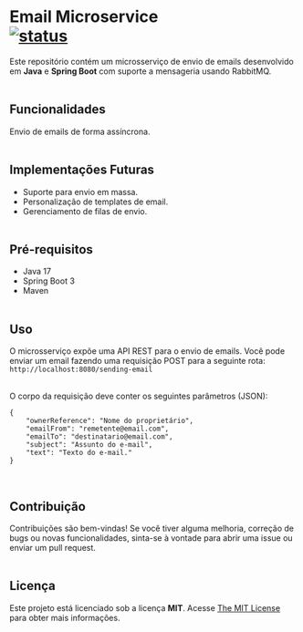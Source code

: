 # Email Microservice <br> [![status](https://img.shields.io/badge/Status%20-Em%20Desenvolvimento-39E09B?style=flat)]()

Este repositório contém um microsserviço de envio de emails desenvolvido em **Java** e **Spring Boot** com suporte a mensageria usando RabbitMQ.
<br><br>

## Funcionalidades
Envio de emails de forma assíncrona.
<br><br>

## Implementações Futuras
- Suporte para envio em massa.
- Personalização de templates de email.
- Gerenciamento de filas de envio.
<br><br>

## Pré-requisitos
* Java 17
* Spring Boot 3
* Maven
<br><br>

## Uso
O microsserviço expõe uma API REST para o envio de emails. Você pode enviar um email fazendo uma requisição POST para a seguinte rota: `http://localhost:8080/sending-email` <br><br>

O corpo da requisição deve conter os seguintes parâmetros (JSON): <br>
```
{
    "ownerReference": "Nome do proprietário",
    "emailFrom": "remetente@email.com",
    "emailTo": "destinatario@email.com",
    "subject": "Assunto do e-mail",
    "text": "Texto do e-mail."
}
```
<br>

## Contribuição
Contribuições são bem-vindas! Se você tiver alguma melhoria, correção de bugs ou novas funcionalidades, sinta-se à vontade para abrir uma issue ou enviar um pull request.
<br><br>

## Licença
Este projeto está licenciado sob a licença **MIT**. Acesse [The MIT License](https://opensource.org/license/mit/) para obter mais informações.
